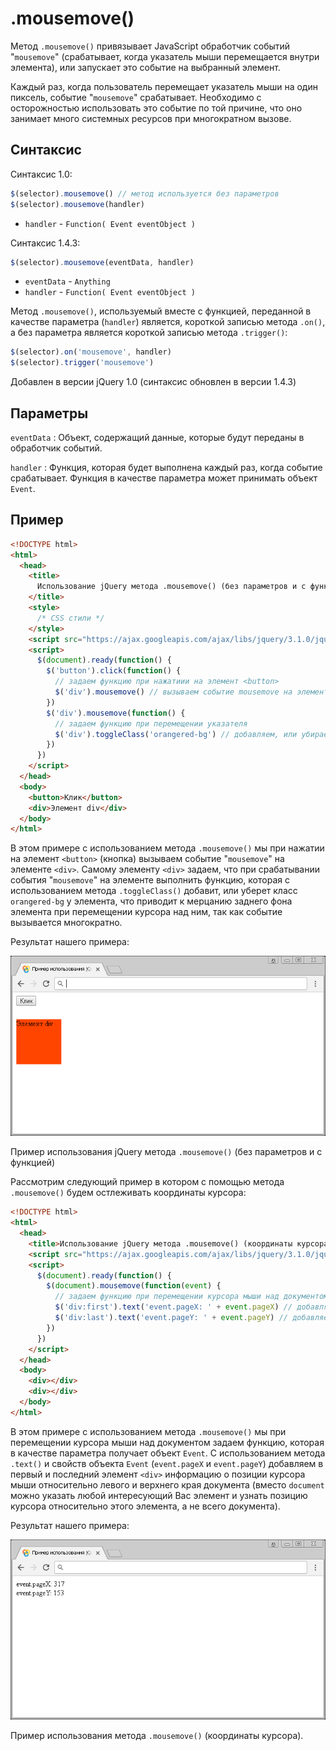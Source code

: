 # .mousemove()

Метод `.mousemove()` привязывает JavaScript обработчик событий "`mousemove`" (срабатывает, когда указатель мыши перемещается внутри элемента), или запускает это событие на выбранный элемент.

Каждый раз, когда пользователь перемещает указатель мыши на один пиксель, событие "`mousemove`" срабатывает. Необходимо с осторожностью использовать это событие по той причине, что оно занимает много системных ресурсов при многократном вызове.

## Синтаксис

Синтаксис 1.0:

```js
$(selector).mousemove() // метод используется без параметров
$(selector).mousemove(handler)
```

- `handler` - `Function( Event eventObject )`

Синтаксис 1.4.3:

```js
$(selector).mousemove(eventData, handler)
```

- `eventData` - `Anything`
- `handler` - `Function( Event eventObject )`

Метод `.mousemove()`, используемый вместе с функцией, переданной в качестве параметра (`handler`) является, короткой записью метода `.on()`, а без параметра является короткой записью метода `.trigger()`:

```js
$(selector).on('mousemove', handler)
$(selector).trigger('mousemove')
```

Добавлен в версии jQuery 1.0 (синтаксис обновлен в версии 1.4.3)

## Параметры

`eventData`
: Объект, содержащий данные, которые будут переданы в обработчик событий.

`handler`
: Функция, которая будет выполнена каждый раз, когда событие срабатывает. Функция в качестве параметра может принимать объект `Event`.

## Пример

```html
<!DOCTYPE html>
<html>
  <head>
    <title>
      Использование jQuery метода .mousemove() (без параметров и с функцией)
    </title>
    <style>
      /* CSS стили */
    </style>
    <script src="https://ajax.googleapis.com/ajax/libs/jquery/3.1.0/jquery.min.js"></script>
    <script>
      $(document).ready(function() {
        $('button').click(function() {
          // задаем функцию при нажатиии на элемент <button>
          $('div').mousemove() // вызываем событие mousemove на элементе <div>
        })
        $('div').mousemove(function() {
          // задаем функцию при перемещении указателя
          $('div').toggleClass('orangered-bg') // добавляем, или убираем класс orangered-bg у элемента
        })
      })
    </script>
  </head>
  <body>
    <button>Клик</button>
    <div>Элемент div</div>
  </body>
</html>
```

В этом примере с использованием метода `.mousemove()` мы при нажатии на элемент `<button>` (кнопка) вызываем событие "`mousemove`" на элементе `<div>`. Самому элементу `<div>` задаем, что при срабатывании события "`mousemove`" на элементе выполнить функцию, которая с использованием метода `.toggleClass()` добавит, или уберет класс `orangered-bg` у элемента, что приводит к мерцанию заднего фона элемента при перемещении курсора над ним, так как событие вызывается многократно.

Результат нашего примера:

![Пример использования jQuery метода .mousemove() (без параметров и с функцией).](849.png)

Пример использования jQuery метода `.mousemove()` (без параметров и с функцией)

Рассмотрим следующий пример в котором с помощью метода `.mousemove()` будем остлеживать координаты курсора:

```html
<!DOCTYPE html>
<html>
  <head>
    <title>Использование jQuery метода .mousemove() (координаты курсора)</title>
    <script src="https://ajax.googleapis.com/ajax/libs/jquery/3.1.0/jquery.min.js"></script>
    <script>
      $(document).ready(function() {
        $(document).mousemove(function(event) {
          // задаем функцию при перемещении курсора мыши над документом
          $('div:first').text('event.pageX: ' + event.pageX) // добавляем в первый элемент <div> в документе позицию курсора мыши относительно левого края документа
          $('div:last').text('event.pageY: ' + event.pageY) // добавляем в последний элемент <div> в документе позицию курсора мыши относительно верхнего края документа
        })
      })
    </script>
  </head>
  <body>
    <div></div>
    <div></div>
  </body>
</html>
```

В этом примере с использованием метода `.mousemove()` мы при перемещении курсора мыши над документом задаем функцию, которая в качестве параметра получает объект `Event`. С использованием метода `.text()` и свойств объекта `Event` (`event.pageX` и `event.pageY`) добавляем в первый и последний элемент `<div>` информацию о позиции курсора мыши относительно левого и верхнего края документа (вместо `document` можно указать любой интересующий Вас элемент и узнать позицию курсора относительно этого элемента, а не всего документа).

Результат нашего примера:

![Пример использования jQuery метода .mousemove() (координаты курсора).](848.png)

Пример использования метода `.mousemove()` (координаты курсора).
